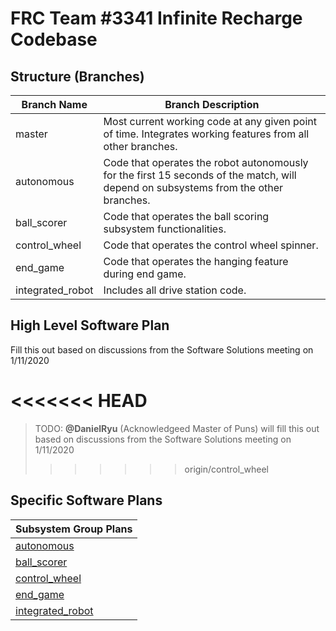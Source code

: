 # FRC Team #3341 Infinite Recharge Codebase

## Structure (Branches)

| Branch Name      | Branch Description                                           |
| ---------------- | ------------------------------------------------------------ |
| master           | Most current working code at any given point of time. Integrates working features from all other branches. |
| autonomous       | Code that operates the robot autonomously for the first 15 seconds of the match, will depend on subsystems from  the other branches. |
| ball_scorer      | Code that operates the ball scoring subsystem functionalities. |
| control_wheel    | Code that operates the control wheel spinner.                |
| end_game         | Code that operates the hanging feature during end game.      |
| integrated_robot | Includes all drive station code.                             |

## High Level Software Plan
 Fill this out based on discussions from the Software Solutions meeting on 1/11/2020

<<<<<<< HEAD
=======
> TODO: **@DanielRyu** (Acknowledgeed Master of Puns) will fill this out based on discussions from the Software Solutions meeting on 1/11/2020
>>>>>>> origin/control_wheel

## Specific Software Plans

| Subsystem Group Plans                        |
| -------------------------------------------- |
| [autonomous](docs/autonomous.md)             |
| [ball_scorer](docs/ball_scorer.md)           |
| [control_wheel](docs/control_wheel.md)       |
| [end_game](docs/end_game.md)                 |
| [integrated_robot](docs/integrated_robot.md) |
